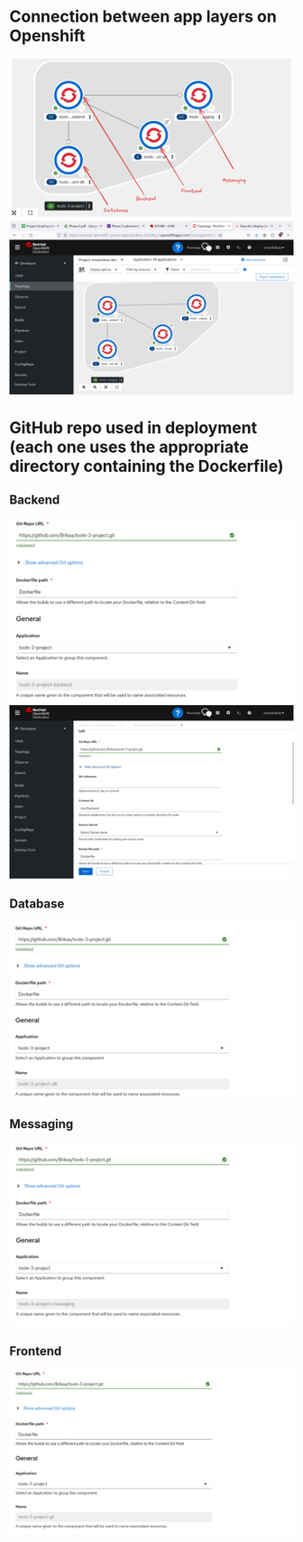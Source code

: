 # Connection between app layers on Openshift

![](./images/openshift-deployments.png)
![](./images/openshift-deployments-full.png)

# GitHub repo used in deployment (each one uses the appropriate directory containing the Dockerfile)

## Backend

![](./images/ocp-git-backend.png)
![](./images/ocp-git-backend-full.png)

## Database

![](./images/ocp-git-db.png)

## Messaging

![](./images/ocp-git-messaging.png)

## Frontend

![](./images/ocp-git-frontend.png)
